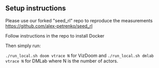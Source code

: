 ## Setup instructions

Please use our forked "seed_rl" repo to reproduce the measurements
https://github.com/alex-petrenko/seed_rl

Follow instructions in the repo to install Docker

Then simply run:

`./run_local.sh doom vtrace N` for VizDoom and `./run_local.sh dmlab vtrace N` for DMLab where N is the number
of actors. 
